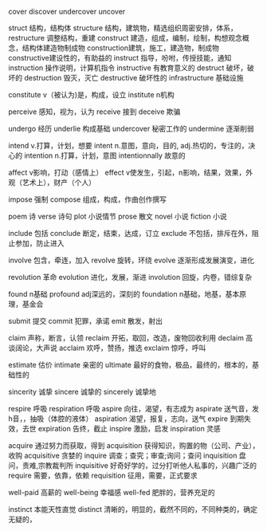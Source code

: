 cover
discover
undercover
uncover

struct 结构，结构体
structure 结构，建筑物，精选组织周密安排，体系，
restructure 调整结构，重建
construct 建造，组成，编制，绘制，构想观念概念，结构体建造物制成物
construction建筑，施工，建造物，制成物
constructive建设性的，有助益的
instruct 指导，吩咐，传授技能，通知
instruction 操作说明，计算机指令
instructive 有教育意义的
destruct 破坏，破坏的
destruction 毁灭，灭亡
destructive 破坏性的
infrastructure 基础设施

constitute v（被认为)是，构成，设立
institute n机构

perceive 感知，视为，认为
receive 接到
deceive 欺骗

undergo 经历
underlie 构成基础
undercover 秘密工作的
undermine 逐渐削弱

intend v.打算，计划，想要
intent n.意图，意向，目的, adj.热切的，专注的，决心的
intention n.打算，计划，意图
intentionnally 故意的

affect v影响，打动（感情上）
effect v使发生，引起，n影响，结果，效果，外观（艺术上），财产（个人）

impose 强制
compose 组成，构成，作曲创作撰写

poem 诗
verse 诗句
plot 小说情节
prose 散文
novel 小说
fiction 小说

include 包括
conclude 断定，结束，达成，订立
exclude 不包括，排斥在外，阻止参加，防止进入

involve 包含，牵连，加入
revolve 旋转，环绕
evolve 逐渐形成发展演变，进化

revolution 革命
evolution 进化，发展，渐进
involution 回旋，内卷，错综复杂

found n基础
profound adj深远的，深刻的
foundation n基础，地基，基本原理，基金会 

submit 提交
commit 犯罪，承诺
emit 散发，射出

claim 声称，断言，认领
reclaim 开拓，取回，改造，废物回收利用
declaim 高谈阔论，大声说
acclaim 欢呼，赞扬，推选
exclaim 惊呼，呼叫

estimate 估价
intimate 亲密的
ultimate 最好的食物，极品，最终的，根本的，基础性的

sincerity 诚挚
sincere 诚挚的
sincerely 诚挚地

respire 呼吸
respiration 呼吸
aspire 向往，渴望，有志成为
aspirate 送气音，发h音，，抽吸（体腔的液体）
aspiration 渴望，报复，志向，送气
expire 到期失效，去世
expiration 告终，截止
inspire 激励，启发
inspiration 灵感

acquire 通过努力而获取，得到
acquisition  获得知识，购置的物（公司、产业），收购
acquisitive 贪婪的
inquire 调查；查究；审查;询问；查问
inquisition 盘问，责难,宗教裁判所
inquisitive 好奇好学的，过分打听他人私事的，兴趣广泛的
require 需要，依靠，依赖
requisition 征用，需要，正式要求

well-paid 高薪的
well-being 幸福感
well-fed 肥胖的，营养充足的

instinct 本能天性直觉
distinct 清晰的，明显的，截然不同的，不同种类的，确定无疑的，
